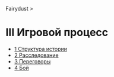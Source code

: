 Fairydust >

# III Игровой процесс

- [1 Структура истории](1_Структура_истории.md)
- [2 Расследование](2_Расследование.md)
- [3 Переговоры](3_Переговоры.md)
- [4 Бой](4_Бой.md)